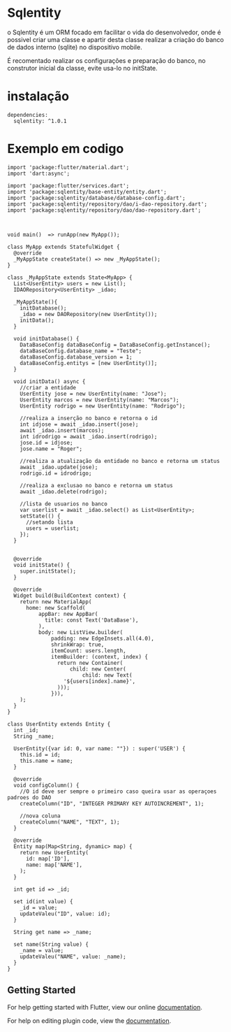 # Sqlentity

o Sqlentity é um ORM focado em facilitar o vida do desenvolvedor, onde é possivel criar uma classe e apartir desta classe realizar a criação do banco de dados interno (sqlite) no dispositivo mobile.

É recomentado realizar os configurações e preparação do banco, no construtor inicial da classe, evite usa-lo no initState.

# instalação
```
dependencies:
  sqlentity: ^1.0.1
```


# Exemplo em codigo
```
import 'package:flutter/material.dart';
import 'dart:async';

import 'package:flutter/services.dart';
import 'package:sqlentity/base-entity/entity.dart';
import 'package:sqlentity/database/database-config.dart';
import 'package:sqlentity/repository/dao/i-dao-repository.dart';
import 'package:sqlentity/repository/dao/dao-repository.dart';



void main()  => runApp(new MyApp());

class MyApp extends StatefulWidget {
  @override
  _MyAppState createState() => new _MyAppState();
}

class _MyAppState extends State<MyApp> {
  List<UserEntity> users = new List();
  IDAORepository<UserEntity> _idao;

  _MyAppState(){
    initDatabase();
    _idao = new DAORepository(new UserEntity());
    initData();
  }

  void initDatabase() {
    DataBaseConfig dataBaseConfig = DataBaseConfig.getInstance();
    dataBaseConfig.database_name = "Teste";
    dataBaseConfig.database_version = 1;
    dataBaseConfig.entitys = [new UserEntity()];
  }

  void initData() async {
    //criar a entidade
    UserEntity jose = new UserEntity(name: "Jose");
    UserEntity marcos = new UserEntity(name: "Marcos");
    UserEntity rodrigo = new UserEntity(name: "Rodrigo");

    //realiza a inserção no banco e retorna o id
    int idjose = await _idao.insert(jose);
    await _idao.insert(marcos);
    int idrodrigo = await _idao.insert(rodrigo);
    jose.id = idjose;
    jose.name = "Roger";

    //realiza a atualização da entidade no banco e retorna um status
    await _idao.update(jose);
    rodrigo.id = idrodrigo;

    //realiza a exclusao no banco e retorna um status
    await _idao.delete(rodrigo);

    //lista de usuarios no banco
    var userlist = await _idao.select() as List<UserEntity>;
    setState(() {
      //setando lista
      users = userlist;
    });
  }


  @override
  void initState() {
    super.initState();
  }

  @override
  Widget build(BuildContext context) {
    return new MaterialApp(
      home: new Scaffold(
          appBar: new AppBar(
            title: const Text('DataBase'),
          ),
          body: new ListView.builder(
              padding: new EdgeInsets.all(4.0),
              shrinkWrap: true,
              itemCount: users.length,
              itemBuilder: (context, index) {
                return new Container(
                    child: new Center(
                        child: new Text(
                  '${users[index].name}',
                )));
              })),
    );
  }
}

class UserEntity extends Entity {
  int _id;
  String _name;

  UserEntity({var id: 0, var name: ""}) : super('USER') {
    this.id = id;
    this.name = name;
  }

  @override
  void configColumn() {
    //O id deve ser sempre o primeiro caso queira usar as operaçoes padroes do DAO
    createColumn("ID", "INTEGER PRIMARY KEY AUTOINCREMENT", 1);

    //nova coluna
    createColumn("NAME", "TEXT", 1);
  }

  @override
  Entity map(Map<String, dynamic> map) {
    return new UserEntity(
      id: map['ID'],
      name: map['NAME'],
    );
  }

  int get id => _id;

  set id(int value) {
    _id = value;
    updateValeu("ID", value: id);
  }

  String get name => _name;

  set name(String value) {
    _name = value;
    updateValeu("NAME", value: _name);
  }
}
```


## Getting Started

For help getting started with Flutter, view our online
[documentation](https://flutter.io/).

For help on editing plugin code, view the [documentation](https://flutter.io/developing-packages/#edit-plugin-package).

